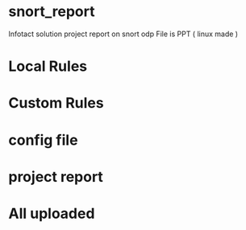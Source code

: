 # snort_report
Infotact solution project report on snort 
odp File is PPT ( linux made )
<h1> Local Rules </h1>
<h1> Custom Rules </h1>
<h1> config file </h1>
<h1> project report </h1>
<h1> All uploaded </h1>
